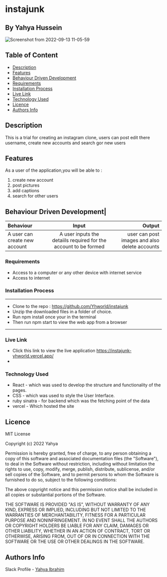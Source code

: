 # instajunk
 ## By Yahya Hussein
 
![Screenshot from 2022-09-13 11-05-59](https://user-images.githubusercontent.com/74947307/189846459-64619db5-3699-4fc1-8f93-2ce26a89dfc1.png)

## Table of Content
 - [Description](#description)
 - [Features](#features)
 - [Behaviour Driven Development](#Behaviour-Driven-Development)
 - [Requirements](#requirements)
 - [Installation Process](#installation-Process)
 - [Live Link](#Live-Link)
 - [Technology  Used](#technology-Used)
 - [Licence](#licence)
 - [Authors Info](#Authors-Info)
 
 ## Description
 <p>This is a trial for creating an instagram clone, users can post edit there username, create new accounts and search gor new users</p>
 
 ## Features
As a user of the application,you will be able to :
1. create new account
2. post pictures
3. add captions
4. search for other users

## Behaviour Driven Development|
| Behaviour      | Input        | Output       |
| :------------- | :----------: | -----------: |
| A user can create new account | A user inputs the detaiils required for the account to be formed | user can post images and also delete accounts   |

###  Requirements
 * Access to  a computer or any other device with internet service
 * Access to internet

### Installation Process
 ****
 * Clone to the repo : https://github.com/Yhworld/instajunk
* Unzip the downloaded files in a folder of choice.
* Run npm install once your in the terminal
* Then run npm start to view the web app from a browser
 ****

### Live Link
- Click this link to view the live application https://instajunk-yhworld.vercel.app/
- 
### Technology  Used
* React - which was used to develop the structure and functionality of the pages.
* CSS - which was used to style the User Interface.
* ruby sinatra - for backend which was the fetching point of the data
* vercel - Which hosted the site

## Licence
MIT License

Copyright (c) 2022 Yahya

Permission is hereby granted, free of charge, to any person obtaining a copy
of this software and associated documentation files (the "Software"), to deal
in the Software without restriction, including without limitation the rights
to use, copy, modify, merge, publish, distribute, sublicense, and/or sell
copies of the Software, and to permit persons to whom the Software is
furnished to do so, subject to the following conditions:

The above copyright notice and this permission notice shall be included in all
copies or substantial portions of the Software.

THE SOFTWARE IS PROVIDED "AS IS", WITHOUT WARRANTY OF ANY KIND, EXPRESS OR
IMPLIED, INCLUDING BUT NOT LIMITED TO THE WARRANTIES OF MERCHANTABILITY,
FITNESS FOR A PARTICULAR PURPOSE AND NONINFRINGEMENT. IN NO EVENT SHALL THE
AUTHORS OR COPYRIGHT HOLDERS BE LIABLE FOR ANY CLAIM, DAMAGES OR OTHER
LIABILITY, WHETHER IN AN ACTION OF CONTRACT, TORT OR OTHERWISE, ARISING FROM,
OUT OF OR IN CONNECTION WITH THE SOFTWARE OR THE USE OR OTHER DEALINGS IN THE
SOFTWARE.
## Authors Info
Slack Profile - [Yahya Ibrahim](https://app.slack.com/client/T077KKCG6/GLRQR61NW/user_profile/UKXCHMCNP?cdn_fallback=1)

